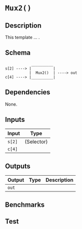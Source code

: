 # `Mux2()`

## Description

This template ... .

## Schema

```
            __________     
s[2] ----> |          |
           |  Mux2()  | ----> out
c[4] ----> |__________|     
```

## Dependencies

None.

## Inputs

| Input           | Type           |
| -------------   | -------------  | 
| `s[2]`          | (Selector)     |
| `c[4]`       |                |


## Outputs

| Output        | Type           | Description     |
| ------------- | -------------  | ----------      | 
| `out`      |                |          |

## Benchmarks 

## Test